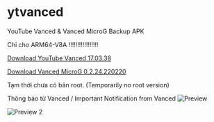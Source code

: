# ytvanced
YouTube Vanced &amp; Vanced MicroG Backup APK

Chỉ cho ARM64-V8A !!!!!!!!!!!!!!!!!

[Download YouTube Vanced 17.03.38](https://github.com/cuynu/ytvanced/releases/download/17.03.38/YouTube.Vanced_17.03.38.apk)


[Download Vanced MicroG 0.2.24.220220](https://github.com/cuynu/ytvanced/releases/download/17.03.38/Vanced.microG_0.2.24.220220.apk)

Tạm thời chưa có bản root. (Temporarily no root version)

Thông báo từ Vanced / Important Notification from Vanced
![Preview](https://files.catbox.moe/ricm16.jpg)

![Preview 2](https://files.catbox.moe/il0n3d.png)

